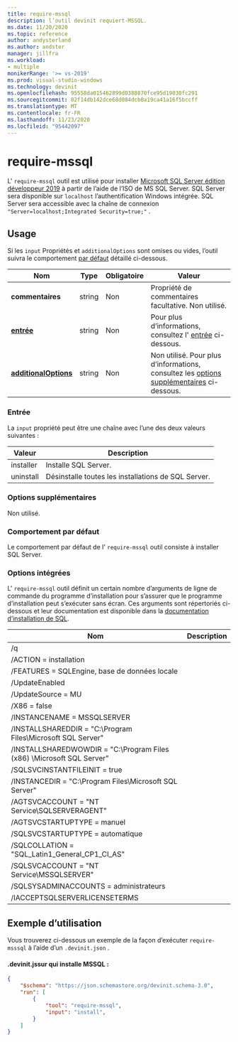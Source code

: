 ```yaml
---
title: require-mssql
description: l’outil devinit requiert-MSSQL.
ms.date: 11/20/2020
ms.topic: reference
author: andysterland
ms.author: andster
manager: jillfra
ms.workload:
- multiple
monikerRange: '>= vs-2019'
ms.prod: visual-studio-windows
ms.technology: devinit
ms.openlocfilehash: 95558da015462899d0388870fce95d19030fc291
ms.sourcegitcommit: 02f14db142dce68d084dcb0a19ca41a16f5bccff
ms.translationtype: MT
ms.contentlocale: fr-FR
ms.lasthandoff: 11/23/2020
ms.locfileid: "95442097"
---
```

# <a name="require-mssql"></a>require-mssql

L' `require-mssql` outil est utilisé pour installer [Microsoft SQL Server édition développeur 2019](https://www.microsoft.com/sql-server/application-development) à partir de l’aide de l’ISO de MS SQL Server. SQL Server sera disponible sur `localhost` l’authentification Windows intégrée. SQL Server sera accessible avec la chaîne de connexion `"Server=localhost;Integrated Security=true;"` .

## <a name="usage"></a>Usage

Si les `input` Propriétés et `additionalOptions` sont omises ou vides, l’outil suivra le comportement [par défaut](#default-behavior) détaillé ci-dessous.

| Nom                                             | Type   | Obligatoire | Valeur                                                                                   |
|--------------------------------------------------|--------|----------|-----------------------------------------------------------------------------------------|
| **commentaires**                                     | string | Non       | Propriété de commentaires facultative. Non utilisé.                                                   |
| [**entrée**](#input)                              | string | Non       | Pour plus d’informations, consultez l' [entrée](#input) ci-dessous.                                                  |
| [**additionalOptions**](#additional-options)     | string | Non       | Non utilisé. Pour plus d’informations, consultez les [options supplémentaires](#additional-options) ci-dessous.              |

### <a name="input"></a>Entrée

La `input` propriété peut être une chaîne avec l’une des deux valeurs suivantes :

| Valeur     | Description                              |
|-----------|------------------------------------------|
| installer   | Installe SQL Server.                     |
| uninstall | Désinstalle toutes les installations de SQL Server. |

### <a name="additional-options"></a>Options supplémentaires

Non utilisé.

### <a name="default-behavior"></a>Comportement par défaut

Le comportement par défaut de l' `require-mssql` outil consiste à installer SQL Server.

### <a name="built-in-options"></a>Options intégrées

L' `require-mssql` outil définit un certain nombre d’arguments de ligne de commande du programme d’installation pour s’assurer que le programme d’installation peut s’exécuter sans écran. Ces arguments sont répertoriés ci-dessous et leur documentation est disponible dans la [documentation d’installation de SQL](/sql/database-engine/install-windows/install-sql-server-from-the-command-prompt?view=sql-server-ver15&preserve-view=true).

| Nom                                                               | Description |
|--------------------------------------------------------------------|-------------|
| /q                                                                 |             |
| /ACTION = installation                                                    |             |
| /FEATURES = SQLEngine, base de données locale                                       |             |
| /UpdateEnabled                                                     |             |
| /UpdateSource = MU                                                   |             |
| /X86 = false                                                         |             |
| /INSTANCENAME = MSSQLSERVER                                          |             |
| /INSTALLSHAREDDIR = "C:\Program Files\Microsoft SQL Server"          |             |
| /INSTALLSHAREDWOWDIR = "C:\Program Files (x86) \Microsoft SQL Server" |             |
| /SQLSVCINSTANTFILEINIT = true                                        |             |
| /INSTANCEDIR = "C:\Program Files\Microsoft SQL Server"               |             |
| /AGTSVCACCOUNT = "NT Service\SQLSERVERAGENT"                         |             |
| /AGTSVCSTARTUPTYPE = manuel                                          |             |
| /SQLSVCSTARTUPTYPE = automatique                                       |             |
| /SQLCOLLATION = "SQL_Latin1_General_CP1_CI_AS"                       |             |
| /SQLSVCACCOUNT = "NT Service\MSSQLSERVER"                            |             |
| /SQLSYSADMINACCOUNTS = administrateurs                                |             |
| /IACCEPTSQLSERVERLICENSETERMS                                      |             |

## <a name="example-usage"></a>Exemple d’utilisation
Vous trouverez ci-dessous un exemple de la façon d’exécuter `require-msssql` à l’aide d’un `.devinit.json` .

#### <a name="devinitjson-that-will-install-mssql"></a>.devinit.jssur qui installe MSSQL :
```json
{
    "$schema": "https://json.schemastore.org/devinit.schema-3.0",
    "run": [
        {
            "tool": "require-mssql",
            "input": "install",
        }
    ]
}
```